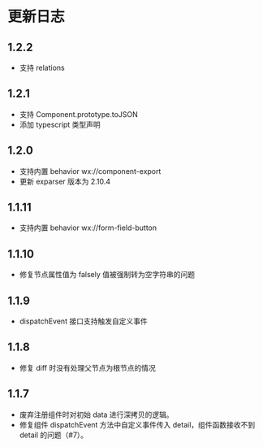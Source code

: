 # 更新日志

## 1.2.2

* 支持 relations

## 1.2.1

* 支持 Component.prototype.toJSON
* 添加 typescript 类型声明

## 1.2.0

* 支持内置 behavior wx://component-export
* 更新 exparser 版本为 2.10.4

## 1.1.11

* 支持内置 behavior wx://form-field-button

## 1.1.10

* 修复节点属性值为 falsely 值被强制转为空字符串的问题

## 1.1.9

* dispatchEvent 接口支持触发自定义事件

## 1.1.8

* 修复 diff 时没有处理父节点为根节点的情况

## 1.1.7

* 废弃注册组件时对初始 data 进行深拷贝的逻辑。
* 修复组件 dispatchEvent 方法中自定义事件传入 detail，组件函数接收不到 detail 的问题（#7）。
